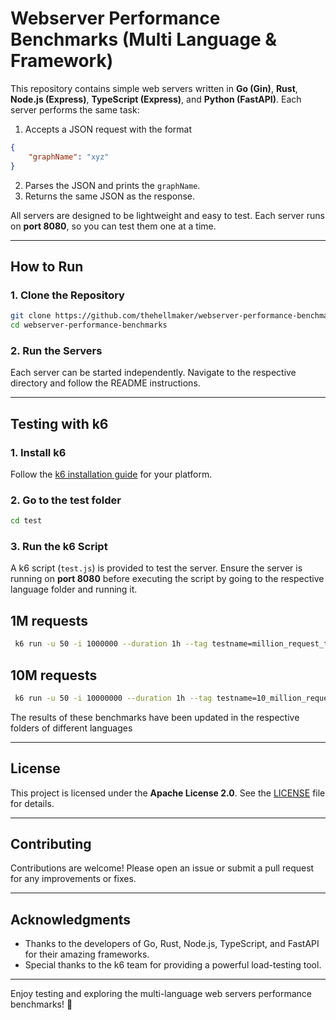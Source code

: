 # Webserver Performance Benchmarks (Multi Language & Framework)

This repository contains simple web servers written in **Go (Gin)**, **Rust**, **Node.js (Express)**, **TypeScript (Express)**, and **Python (FastAPI)**. Each server performs the same task:

1. Accepts a JSON request with the format 
```json
{
    "graphName": "xyz"
}
```
2. Parses the JSON and prints the `graphName`.
3. Returns the same JSON as the response.

All servers are designed to be lightweight and easy to test. Each server runs on **port 8080**, so you can test them one at a time.

---

## **How to Run**

### **1. Clone the Repository**
```bash
git clone https://github.com/thehellmaker/webserver-performance-benchmarks.git
cd webserver-performance-benchmarks
```

### **2. Run the Servers**
Each server can be started independently. Navigate to the respective directory and follow the README instructions.

---

## **Testing with k6**

### **1. Install k6**
Follow the [k6 installation guide](https://k6.io/docs/getting-started/installation/) for your platform.

### **2. Go to the test folder**
```bash
cd test
```

### **3. Run the k6 Script**
A k6 script (`test.js`) is provided to test the server. Ensure the server is running on **port 8080** before executing the script by going to the respective language folder and running it.

## 1M requests
```bash
 k6 run -u 50 -i 1000000 --duration 1h --tag testname=million_request_test test.js
```

## 10M requests
```bash
 k6 run -u 50 -i 10000000 --duration 1h --tag testname=10_million_request_test test.js
```

The results of these benchmarks have been updated in the respective folders of different languages

---

## **License**

This project is licensed under the **Apache License 2.0**. See the [LICENSE](LICENSE) file for details.

---

## **Contributing**

Contributions are welcome! Please open an issue or submit a pull request for any improvements or fixes.

---

## **Acknowledgments**

- Thanks to the developers of Go, Rust, Node.js, TypeScript, and FastAPI for their amazing frameworks.
- Special thanks to the k6 team for providing a powerful load-testing tool.

---

Enjoy testing and exploring the multi-language web servers performance benchmarks! 🚀